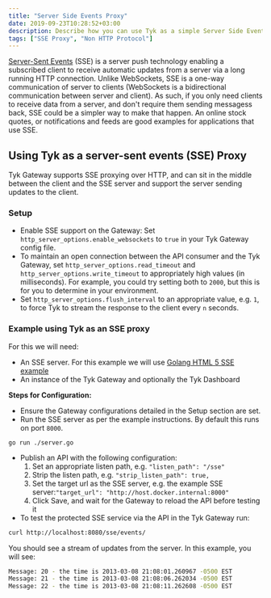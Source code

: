 ```yaml
---
title: "Server Side Events Proxy"
date: 2019-09-23T10:28:52+03:00
description: Describe how you can use Tyk as a simple Server Side Events Proxy
tags: ["SSE Proxy", "Non HTTP Protocol"]
---
```


[Server-Sent Events](https://en.wikipedia.org/wiki/Server-sent_events) (SSE) is a server push technology enabling a subscribed client to receive automatic updates from a server via a long running HTTP connection. 
Unlike WebSockets, SSE is a one-way communication of server to clients (WebSockets is a bidirectional communication between server and client). 
As such, if you only need clients to receive data from a server, and don't require them sending messagess back, SSE could be a simpler way to make that happen. An online stock quotes, or notifications and feeds are good examples for applications that use SSE.

## Using Tyk as a server-sent events (SSE) Proxy

Tyk Gateway supports SSE proxying over HTTP, and can sit in the middle between the client and the SSE server and support the server sending updates to the client.

### Setup
- Enable SSE support on the Gateway: Set `http_server_options.enable_websockets` to `true` in your Tyk Gateway config file.
- To maintain an open connection between the API consumer and the Tyk Gateway, set `http_server_options.read_timeout` and `http_server_options.write_timeout` to appropriately high values (in milliseconds). For example, you could try setting both to `2000`, but this is for you to determine in your environment.
- Set `http_server_options.flush_interval` to an appropriate value, e.g. `1`, to force Tyk to stream the response to the client every `n` seconds.


### Example using Tyk as an SSE proxy
For this we will need:

* An SSE server.  For this example we will use [Golang HTML 5 SSE example](https://github.com/kljensen/golang-html5-sse-example)
* An instance of the Tyk Gateway and optionally the Tyk Dashboard

**Steps for Configuration:**
* Ensure the Gateway configurations detailed in the Setup section are set.
* Run the SSE server as per the example instructions. By default this runs on port `8000`.
```
go run ./server.go
```
* Publish an API with the following configuration:
    1. Set an appropriate listen path, e.g. `"listen_path": "/sse"`
    2. Strip the listen path, e.g. `"strip_listen_path": true,`
    3. Set the target url as the SSE server, e.g. the example SSE server:`"target_url": "http://host.docker.internal:8000"`
    4. Click Save, and wait for the Gateway to reload the API before testing it
* To test the protected SSE service via the API in the Tyk Gateway run:
```bash 
curl http://localhost:8080/sse/events/
```
You should see a stream of updates from the server. In this example, you will see:

```bash
Message: 20 - the time is 2013-03-08 21:08:01.260967 -0500 EST
Message: 21 - the time is 2013-03-08 21:08:06.262034 -0500 EST
Message: 22 - the time is 2013-03-08 21:08:11.262608 -0500 EST
```

